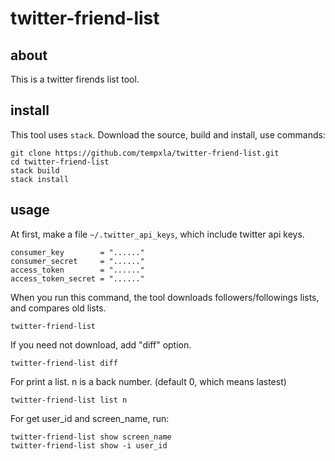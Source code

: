 # twitter-friend-list
## about
This is a twitter firends list tool.

## install
This tool uses `stack`. Download the source, build and install, use commands:

    git clone https://github.com/tempxla/twitter-friend-list.git
    cd twitter-friend-list
    stack build
    stack install

## usage
At first, make a file `~/.twitter_api_keys`, which include twitter api keys.

    consumer_key        = "......"
    consumer_secret     = "......"
    access_token        = "......"
    access_token_secret = "......"

When you run this command, the tool downloads followers/followings lists, and compares old lists.

    twitter-friend-list
If you need not download, add "diff" option.

    twitter-friend-list diff

For print a list. n is a back number. (default 0, which means lastest)

    twitter-friend-list list n

For get user_id and screen_name, run:

    twitter-friend-list show screen_name
    twitter-friend-list show -i user_id
